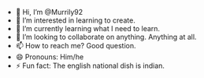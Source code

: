- 👋 Hi, I’m @Murrily92
- 👀 I’m interested in learning to create. 
- 🌱 I’m currently learning what I need to learn. 
- 💞️ I’m looking to collaborate on anything. Anything at all. 
- 📫 How to reach me? Good question. 
- 😄 Pronouns: Him/he
- ⚡ Fun fact: The english national dish is indian. 

<!---
Murrily92/Murrily92 is a ✨ special ✨ repository because its `README.md` (this file) appears on your GitHub profile.
You can click the Preview link to take a look at your changes.
--->
